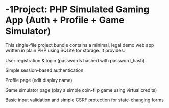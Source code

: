 # -1Project: PHP Simulated Gaming App (Auth + Profile + Game Simulator)

This single-file project bundle contains a minimal, legal demo web app written in plain PHP using SQLite for storage. It provides:

User registration & login (passwords hashed with password_hash)

Simple session-based authentication

Profile page (edit display name)

Game simulator page (play a simple coin-flip game using virtual credits)

Basic input validation and simple CSRF protection for state-changing forms

